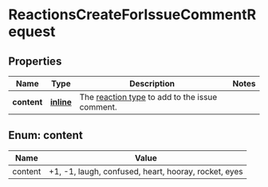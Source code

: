 
# ReactionsCreateForIssueCommentRequest

## Properties
Name | Type | Description | Notes
------------ | ------------- | ------------- | -------------
**content** | [**inline**](#Content) | The [reaction type](https://docs.github.com/rest/reactions/reactions#about-reactions) to add to the issue comment. | 


<a id="Content"></a>
## Enum: content
Name | Value
---- | -----
content | +1, -1, laugh, confused, heart, hooray, rocket, eyes



